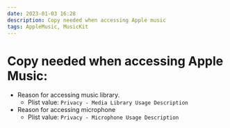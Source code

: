 ```yaml
---
date: 2023-01-03 16:28
description: Copy needed when accessing Apple music
tags: AppleMusic, MusicKit
---
```

# Copy needed when accessing Apple Music:

- Reason for accessing music library. 
	- Plist value: `Privacy - Media Library Usage Description`
- Reason for accessing microphone
	- Plist value: `Privacy - Microphone Usage Description`